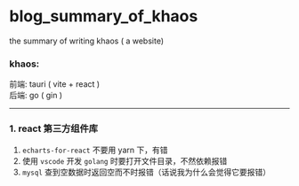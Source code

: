 # blog_summary_of_khaos
the summary of writing khaos ( a website)

### khaos:
前端: tauri ( vite + react )  
后端: go ( gin )

---

### 1. react 第三方组件库
1. `echarts-for-react` 不要用 yarn 下，有错
2. 使用 `vscode` 开发 `golang` 时要打开文件目录，不然依赖报错
3. `mysql` 查到空数据时返回空而不时报错（话说我为什么会觉得它要报错）

